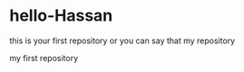 # hello-Hassan 
this is your first repository
or 
you can say that my repository

my first repository
